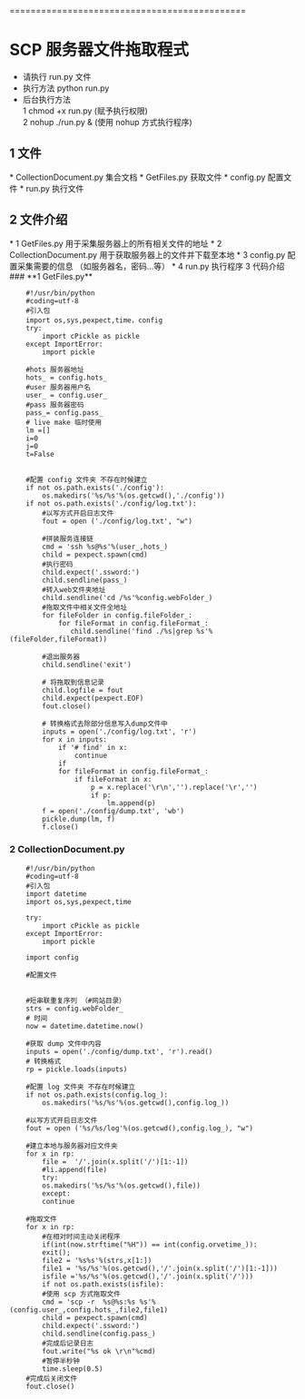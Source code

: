 =============================================

<h1>SCP 服务器文件拖取程式</h1>

* 请执行 run.py 文件		
* 执行方法 python run.py		
* 后台执行方法		
1 chmod +x run.py (赋予执行权限)	
2 nohup ./run.py & (使用 nohup 方式执行程序)	
<h2> 1 文件 </h2>
	* CollectionDocument.py    集合文档			
	* GetFiles.py    获取文件		
	* config.py    配置文件		
	* run.py    执行文件		
<h2> 2 文件介绍 </h2>
	* 1 GetFiles.py			
	用于采集服务器上的所有相关文件的地址		
	* 2 CollectionDocument.py		
	用于获取服务器上的文件并下载至本地		
	* 3 config.py		
	配置采集需要的信息 （如服务器名，密码...等）		
	* 4 run.py		
	执行程序		

</h2> 3 代码介绍 </h2>
### **1 GetFiles.py**

```
	#!/usr/bin/python
	#coding=utf-8
	#引入包
	import os,sys,pexpect,time，config
	try:
		import cPickle as pickle
	except ImportError:
		import pickle
			
	#hots 服务器地址
	hots_ = config.hots_
	#user 服务器用户名
	user_ = config.user_
	#pass 服务器密码
	pass_= config.pass_
	# live make 临时使用
	lm =[]
	i=0
	j=0
	t=False

	
	#配置 config 文件夹 不存在时候建立
	if not os.path.exists('./config'):
		os.makedirs('%s/%s'%(os.getcwd(),'./config'))
	if not os.path.exists('./config/log.txt'):
		#以写方式开启日志文件
		fout = open ('./config/log.txt', "w")
	
		#拼装服务连接链
		cmd = 'ssh %s@%s'%(user_,hots_)
		child = pexpect.spawn(cmd)
		#执行密码
		child.expect('.ssword:')
		child.sendline(pass_)
		#转入web文件夹地址
		child.sendline('cd /%s'%config.webFolder_)
		#拖取文件中相关文件全地址
		for fileFolder in config.fileFolder_:
			for fileFormat in config.fileFormat_:
			   child.sendline('find ./%s|grep %s'%(fileFolder,fileFormat))

		#退出服务器
		child.sendline('exit')
	
		# 将拖取到信息记录
		child.logfile = fout
		child.expect(pexpect.EOF)
		fout.close()

		# 转换格式去除部分信息写入dump文件中
		inputs = open('./config/log.txt', 'r')
		for x in inputs:
			if '# find' in x:
				continue
			if 
			for fileFormat in config.fileFormat_:
				if fileFormat in x:
					p = x.replace('\r\n','').replace('\r','')
					if p:
						lm.append(p)
		f = open('./config/dump.txt', 'wb')
		pickle.dump(lm, f)
		f.close()
```
### **2 CollectionDocument.py** 
```
	#!/usr/bin/python
	#coding=utf-8
	#引入包		
	import datetime
	import os,sys,pexpect,time

	try:
		import cPickle as pickle
	except ImportError:
		import pickle

	import config
	
	#配置文件

	
	#短串联重复序列 （#网站目录）
	strs = config.webFolder_
	# 时间
	now = datetime.datetime.now()
	
	#获取 dump 文件中内容
	inputs = open('./config/dump.txt', 'r').read()
	# 转换格式
	rp = pickle.loads(inputs)

	#配置 log 文件夹 不存在时候建立
	if not os.path.exists(config.log_):
		os.makedirs('%s/%s'%(os.getcwd(),config.log_))

	#以写方式开启日志文件
	fout = open ('%s/%s/log'%(os.getcwd(),config.log_), "w")

	#建立本地与服务器对应文件夹
	for x in rp:
		file =  '/'.join(x.split('/')[1:-1])
		#li.append(file)
		try:
		os.makedirs('%s/%s'%(os.getcwd(),file))
		except:
		continue

	#拖取文件
	for x in rp:
		#在相对时间主动关闭程序
		if(int(now.strftime("%H")) == int(config.orvetime_)):
		exit();
		file2 = '%s%s'%(strs,x[1:])
		file1 = '%s/%s'%(os.getcwd(),'/'.join(x.split('/')[1:-1]))
		isfile ='%s/%s'%(os.getcwd(),'/'.join(x.split('/')))
		if not os.path.exists(isfile):
		#使用 scp 方式拖取文件
		cmd = 'scp -r  %s@%s:%s %s'%(config.user_,config.hots_,file2,file1)
		child = pexpect.spawn(cmd)
		child.expect('.ssword:')
		child.sendline(config.pass_)
		#完成后记录日志
		fout.write("%s ok \r\n"%cmd)
		#暂停半秒钟
		time.sleep(0.5)
	#完成后关闭文件
	fout.close()
```

